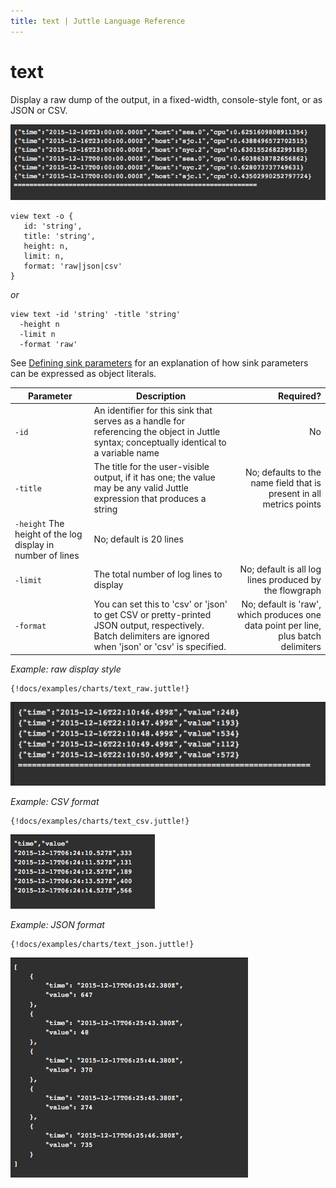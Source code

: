 ```yaml
---
title: text | Juttle Language Reference
---
```


text
======

Display a raw dump of the output, in a fixed-width, console-style font, or as JSON or CSV.

![](../images/screenshots/view_text.png)

```
view text -o {
   id: 'string',
   title: 'string',
   height: n,
   limit: n,
   format: 'raw|json|csv'
}
```

*or*
```
view text -id 'string' -title 'string'
  -height n
  -limit n
  -format 'raw'
```

See [Defining sink parameters](../index.md#defining-view-parameters) for an explanation of how sink parameters can be expressed as object literals.

Parameter  |  Description  |  Required?
---------- | ------------- | ---------:
`-id`  |  An identifier for this sink that serves as a handle for referencing the object in Juttle syntax; conceptually identical to a variable name  |  No
`-title`  |  The title for the user-visible output, if it has one; the value may be any valid Juttle expression that produces a string  |  No; defaults to the name field that is present in all metrics points
`-height`   The height of the log display in number of lines  |  No; default is 20 lines
`-limit`  |  The total number of log lines to display  |  No; default is all log lines produced by the flowgraph
`-format`  |  You can set this to 'csv' or 'json' to get CSV or pretty-printed JSON output, respectively. Batch delimiters are ignored when 'json' or 'csv' is specified. |  No; default is 'raw', which produces one data point per line, plus batch delimiters

_Example: raw display style_

```
{!docs/examples/charts/text_raw.juttle!}
```

![](../images/screenshots/view_text_raw.png)

_Example: CSV format_

```
{!docs/examples/charts/text_csv.juttle!}
```

![](../images/screenshots/view_text_csv.png)

_Example: JSON format_

```
{!docs/examples/charts/text_json.juttle!}
```

![](../images/screenshots/view_text_json.png)
